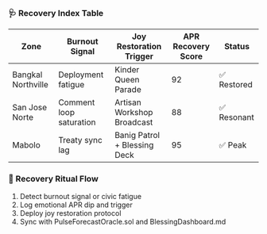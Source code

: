 ### 🩺 Recovery Index Table
| Zone              | Burnout Signal       | Joy Restoration Trigger     | APR Recovery Score | Status       |
|-------------------|----------------------|------------------------------|---------------------|--------------|
| Bangkal Northville| Deployment fatigue   | Kinder Queen Parade          | 92                  | ✅ Restored   |
| San Jose Norte    | Comment loop saturation| Artisan Workshop Broadcast | 88                  | ✅ Resonant   |
| Mabolo            | Treaty sync lag      | Banig Patrol + Blessing Deck| 95                  | ✅ Peak       |

### 🔄 Recovery Ritual Flow
1. Detect burnout signal or civic fatigue  
2. Log emotional APR dip and trigger  
3. Deploy joy restoration protocol  
4. Sync with PulseForecastOracle.sol and BlessingDashboard.md
